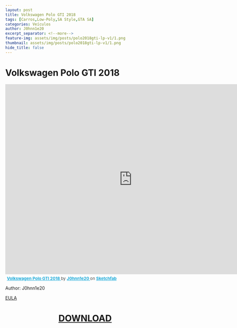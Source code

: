 ```yaml
---
layout: post
title: Volkswagen Polo GTI 2018
tags: [Carros,Low-Poly,SA Style,GTA SA]
categories: Veículos
author: J0hnn1e20
excerpt_separator: <!--more-->
feature-img: assets/img/posts/polo2018gti-lp-v1/1.png
thumbnail: assets/img/posts/polo2018gti-lp-v1/1.png
hide_title: false
---
```


# Volkswagen Polo GTI 2018

<!--![RenaltKwid](/page/assets/img/posts/polo2018gti-lp-v1/1.png)
![RenaltKwid](/page/assets/img/posts/polo2018gti-lp-v1/2.png)
![RenaltKwid](/page/assets/img/posts/polo2018gti-lp-v1/3.png)
![RenaltKwid](/page/assets/img/posts/polo2018gti-lp-v1/4.png)
![RenaltKwid](/page/assets/img/posts/polo2018gti-lp-v1/5.png)
![RenaltKwid](/page/assets/img/posts/polo2018gti-lp-v1/6.png)-->
<div align: center; class="sketchfab-embed-wrapper"> <iframe title="Volkswagen Polo GTI 2018" frameborder="0" allowfullscreen mozallowfullscreen="true" webkitallowfullscreen="true" allow="autoplay; fullscreen; xr-spatial-tracking" xr-spatial-tracking execution-while-out-of-viewport execution-while-not-rendered web-share width="800" height="600" src="https://sketchfab.com/models/a38126b37aff4c33b46833759df29822/embed?ui_theme=dark"> </iframe> <p style="font-size: 13px; font-weight: normal; margin: 5px; color: #4A4A4A;"> <a href="https://sketchfab.com/3d-models/volkswagen-polo-gti-2018-a38126b37aff4c33b46833759df29822?utm_medium=embed&utm_campaign=share-popup&utm_content=a38126b37aff4c33b46833759df29822" target="_blank" rel="nofollow" style="font-weight: bold; color: #1CAAD9;"> Volkswagen Polo GTI 2018 </a> by <a href="https://sketchfab.com/j0hnn1e20?utm_medium=embed&utm_campaign=share-popup&utm_content=a38126b37aff4c33b46833759df29822" target="_blank" rel="nofollow" style="font-weight: bold; color: #1CAAD9;"> J0hnn1e20 </a> on <a href="https://sketchfab.com?utm_medium=embed&utm_campaign=share-popup&utm_content=a38126b37aff4c33b46833759df29822" target="_blank" rel="nofollow" style="font-weight: bold; color: #1CAAD9;">Sketchfab</a></p></div>

Author: J0hnn1e20

[EULA](https://j0hnn1e20.github.io/page/EULA.html)

<h1 style="text-align: center; color: white;">
    <a href="/page/assets/file/PoloGTI2018-Civil.zip" download>DOWNLOAD</a>
<h1>